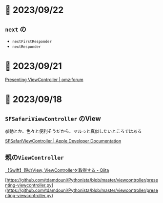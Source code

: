 # 📝 2023/09/22


## `next` の

- `nextFirstResponder`
- `nextResponder`

# 📝 2023/09/21

[Presenting ViewController | omz:forum](https://forum.omz-software.com/topic/2060/presenting-viewcontroller/3?_=1695303071397&lang=ja)

# 📝 2023/09/18

## `SFSafariViewController` のView

挙動とか、色々と便利そうだから、マルっと真似したいところではある

[SFSafariViewController | Apple Developer Documentation](https://developer.apple.com/documentation/safariservices/sfsafariviewcontroller?language=objc)


## 親の`ViewController`

[【Swift】親のView, ViewControllerを取得する - Qiita](https://qiita.com/tetsukick/items/ae05fdc6040c491639a2)

[https://github.com/tdamdouni/Pythonista/blob/master/viewcontroller/presenting-viewcontroller.py](https://github.com/tdamdouni/Pythonista/blob/master/viewcontroller/presenting-viewcontroller.py)

